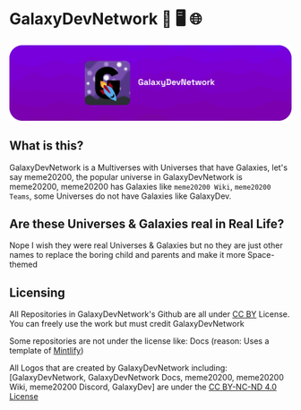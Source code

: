 # GalaxyDevNetwork 🌌 🖥️ 🌐
![GalaxyDevNetwork Banner](https://raw.githubusercontent.com/galaxydevnetwork/.github/main/profile/GDN.png)
## What is this?
GalaxyDevNetwork is a Multiverses with Universes that have Galaxies, let's say meme20200, the popular universe in GalaxyDevNetwork is meme20200,
meme20200 has Galaxies like `meme20200 Wiki`, `meme20200 Teams`, some Universes do not have Galaxies like GalaxyDev.

## Are these Universes & Galaxies real in Real Life?
Nope I wish they were real Universes & Galaxies but no they are just other names to replace the boring child and parents and make it more Space-themed

## Licensing
All Repositories in GalaxyDevNetwork's Github are all under [CC BY](https://creativecommons.org/licenses/by/4.0/) License. You can freely use the work but must credit GalaxyDevNetwork

Some repositories are not under the license like:
Docs (reason: Uses a template of [Mintlify](https://mintlify.com))

All Logos that are created by GalaxyDevNetwork including: [GalaxyDevNetwork, GalaxyDevNetwork Docs, meme20200, meme20200 Wiki, meme20200 Discord, GalaxyDev] are under the [CC BY-NC-ND 4.0 License](https://creativecommons.org/licenses/by-nc-nd/4.0/) 
